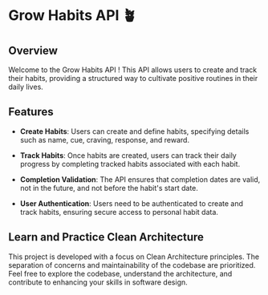 # Grow Habits API 🪴

## Overview

Welcome to the Grow Habits API ! This API allows users to create and track their habits, providing a structured way to cultivate positive routines in their daily lives.

## Features

- **Create Habits**: Users can create and define habits, specifying details such as name, cue, craving, response, and reward.

- **Track Habits**: Once habits are created, users can track their daily progress by completing tracked habits associated with each habit.

- **Completion Validation**: The API ensures that completion dates are valid, not in the future, and not before the habit's start date.

- **User Authentication**: Users need to be authenticated to create and track habits, ensuring secure access to personal habit data.

## Learn and Practice Clean Architecture

This project is developed with a focus on Clean Architecture principles. The separation of concerns and maintainability of the codebase are prioritized. Feel free to explore the codebase, understand the architecture, and contribute to enhancing your skills in software design.
